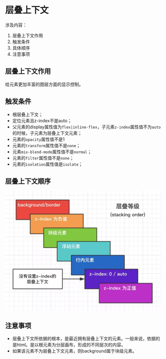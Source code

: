 # 层叠上下文

涉及内容：
1. 层叠上下文作用
2. 触发条件
3. 具体顺序
4. 注意事项

## 层叠上下文作用
给元素更加丰富的图层方面的显示控制。

## 触发条件
- 根层叠上下文；
- 定位元素且z-index不是auto；
- 父元素的display属性值为`flex|inline-flex`，子元素`z-index`属性值不为`auto`的时候，子元素为层叠上下文元素；
- 元素的`opacity`属性值不是1
- 元素的`transform`属性值不是`none`；
- 元素`mix-blend-mode`属性值不是`normal`；
- 元素的`filter`属性值不是`none`；
- 元素的`isolation`属性值是`isolate`；

## 层叠上下文顺序
![层叠顺序](../../images/z-index-order.png)



## 注意事项
- 层叠上下文所依据的根本，是最近拥有层叠上下文的元素。一般来说，依据的是html。是以根元素为分层画布，形成的不同层次的内容。
- 如果该元素不为层叠上下文元素，则background属于块级元素。
